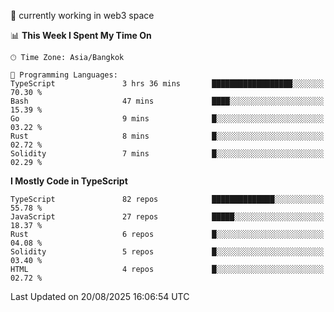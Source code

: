 🔭 currently working in web3 space

<!--START_SECTION:waka-->
📊 **This Week I Spent My Time On** 

```text
🕑︎ Time Zone: Asia/Bangkok

💬 Programming Languages: 
TypeScript               3 hrs 36 mins       ██████████████████░░░░░░░   70.30 % 
Bash                     47 mins             ████░░░░░░░░░░░░░░░░░░░░░   15.39 % 
Go                       9 mins              █░░░░░░░░░░░░░░░░░░░░░░░░   03.22 % 
Rust                     8 mins              █░░░░░░░░░░░░░░░░░░░░░░░░   02.72 % 
Solidity                 7 mins              █░░░░░░░░░░░░░░░░░░░░░░░░   02.29 % 
```

**I Mostly Code in TypeScript** 

```text
TypeScript               82 repos            ██████████████░░░░░░░░░░░   55.78 % 
JavaScript               27 repos            █████░░░░░░░░░░░░░░░░░░░░   18.37 % 
Rust                     6 repos             █░░░░░░░░░░░░░░░░░░░░░░░░   04.08 % 
Solidity                 5 repos             █░░░░░░░░░░░░░░░░░░░░░░░░   03.40 % 
HTML                     4 repos             █░░░░░░░░░░░░░░░░░░░░░░░░   02.72 % 
```




 Last Updated on 20/08/2025 16:06:54 UTC
<!--END_SECTION:waka-->
